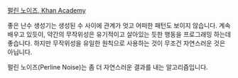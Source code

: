 [펄린 노이즈, Khan Academy](https://ko.khanacademy.org/computing/computer-programming/programming-natural-simulations/programming-noise/a/perlin-noise)

좋은 난수 생성기는 생성된 수 사이에 관계가 엇고 어떠한 패턴도 보이지 않습니다. 계속 배우고 있듯이, 약간의 무작위성은 유기적이고 살아있는 듯한 행동을 프로그래밍 하는데 좋습니다. 하지만 무작위성을 유일한 원칙으로 사용하는 것이 무조건 자연스러운 것은 아닙니다.

펄린 노이즈(Perline Noise)는 좀 더 자연스러운 결과를 내는 알고리즘입니다.